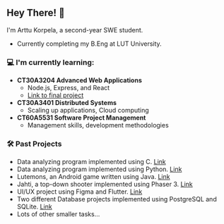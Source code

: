 ## Hey There! 👋
I'm Arttu Korpela, a second-year SWE student.
- Currently completing my B.Eng at LUT University.

### 💻 I'm currently learning:
- __CT30A3204 Advanced Web Applications__
    - Node.js, Express, and React
    - [Link to final project](https://github.com/ArttuKorpela/AWA_PROJECT)
- __CT30A3401 Distributed Systems__
    - Scaling up applications, Cloud computing
- __CT60A5531 Software Project Management__
    - Management skills, development methodologies

### 🛠️ Past Projects
- Data analyzing program implemented using C. [Link](https://github.com/ArttuKorpela/Linked-List-using-C)
- Data analyzing program implemented using Python. [Link](https://github.com/ArttuKorpela/Basics-of-Programming/tree/main/Harjoitustyö)
- Lutemons, an Android game written using Java. [Link](https://github.com/ArttuKorpela/Lutemons)
- Jahti, a top-down shooter implemented using Phaser 3. [Link](https://github.com/ArttuKorpela/HTML-game)
- UI/UX project using Figma and Flutter. [Link](https://github.com/ArttuKorpela/UI-UX-Project)
- Two different Database projects implemented using PostgreSQL and SQLite. [Link](https://github.com/ArttuKorpela/Database-Courses)
- Lots of other smaller tasks...




<!--
**ArttuKorpela/ArttuKorpela** is a ✨ _special_ ✨ repository because its `README.md` (this file) appears on your GitHub profile.

Here are some ideas to get you started:

- 🔭 I’m currently working on ...
- 🌱 I’m currently learning ...
- 👯 I’m looking to collaborate on ...
- 🤔 I’m looking for help with ...
- 💬 Ask me about ...
- 📫 How to reach me: ...
- 😄 Pronouns: ...
- ⚡ Fun fact: ...
-->
